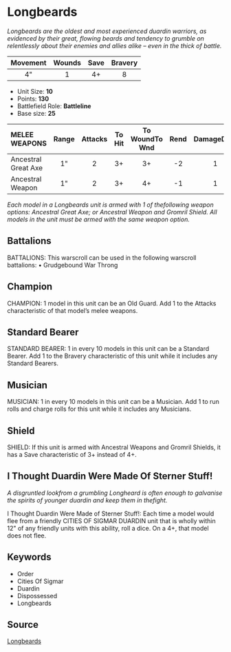 # Longbeards

_Longbeards are the oldest and most experienced duardin warriors, as evidenced by their great, flowing beards and tendency to grumble on relentlessly about their enemies and allies alike – even in the thick of battle._


| Movement | Wounds | Save | Bravery |
|:--------:|:------:|:----:|:-------:|
| 4" | 1 | 4+ | 8 |

* Unit Size: **10**
* Points: **130**
* Battlefield Role: **Battleline**
* Base size: **25**

| MELEE WEAPONS | Range | Attacks | To Hit | To WoundTo Wnd | Rend | DamageDmg |
|:---|:--:|:--:|:--:|:--:|:--:|:--:|
| Ancestral Great Axe | 1" | 2 | 3+ | 3+ | -2 | 1 |
| Ancestral Weapon | 1" | 2 | 3+ | 4+ | -1 | 1 |


_Each model in a Longbeards unit is armed with 1 of thefollowing weapon options: Ancestral Great Axe; or Ancestral Weapon and Gromril Shield. All models in the unit must be armed with the same weapon option._

## Battalions

BATTALIONS: This warscroll can be used in the following warscroll battalions: • Grudgebound War Throng

## Champion

CHAMPION: 1 model in this unit can be an Old Guard. Add 1 to the Attacks characteristic of that model’s melee weapons.

## Standard Bearer

STANDARD BEARER: 1 in every 10 models in this unit can be a Standard Bearer. Add 1 to the Bravery characteristic of this unit while it includes any Standard Bearers.

## Musician

MUSICIAN: 1 in every 10 models in this unit can be a Musician. Add 1 to run rolls and charge rolls for this unit while it includes any Musicians.

## Shield

SHIELD: If this unit is armed with Ancestral Weapons and Gromril Shields, it has a Save characteristic of 3+ instead of 4+.

## I Thought Duardin Were Made Of Sterner Stuff!

_A disgruntled lookfrom a grumbling Longheard is often enough to galvanise the spirits of younger duardin and keep them in thefight._

I Thought Duardin Were Made of Sterner Stuff!:  Each time a model would flee from a friendly CITIES OF SIGMAR DUARDIN unit that is wholly within 12" of any friendly units with this ability, roll a dice. On a 4+, that model does not flee.

## Keywords

* Order
* Cities Of Sigmar
* Duardin
* Dispossessed
* Longbeards


## Source

[Longbeards](https://wahapedia.ru/aos3/factions/cities-of-sigmar/Longbeards)
